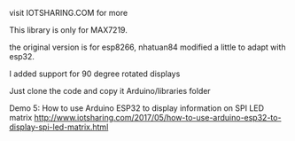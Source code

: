 visit IOTSHARING.COM for more

This library is only for MAX7219.

the original version is for esp8266, nhatuan84 modified a little to adapt with esp32.

I added support for 90 degree rotated displays

Just clone the code and copy it Arduino/libraries folder

Demo 5: How to use Arduino ESP32 to display information on SPI LED matrix
http://www.iotsharing.com/2017/05/how-to-use-arduino-esp32-to-display-spi-led-matrix.html
